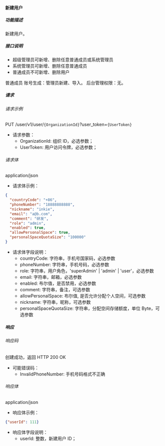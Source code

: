 #### 新建用户

##### 功能描述

新建用户。

##### 接口说明
- 超级管理员可新增、删除任意普通成员或系统管理员 
- 系统管理员可新增、删除任意普通成员
- 普通成员不可新增、删除用户

普通成员
账号生成：管理员新建、导入。
后台管理权限：无。

##### 请求

###### 请求示例
PUT /user/v1/user/`{OrganizationId}`?user_token=`{UserToken}`

- 请求参数：
  - OrganizationId: 组织 ID，必选参数；
  - UserToken: 用户访问令牌，必选参数；
###### 请求体

application/json

- 请求体示例：

```json
{
  "countryCode": "+86",
  "phoneNumber": "18888888888",
  "nickname": "inkie",
  "email": "a@b.com",
  "comment": "研发",
  "role": "admin",
  "enabled": true,
  "allowPersonalSpace": true,
  "personalSpaceQuotaSize": "100000"
}
```

- 请求体字段说明：
  - countryCode: 字符串，手机号国家码，必选参数
  - phoneNumber: 字符串，手机号码，必选参数
  - role: 字符串，用户角色，'superAdmin' | 'admin' | 'user'，必选参数
  - email: 字符串，邮箱，必选参数
  - enabled: 布尔值，是否禁用，必选参数
  - comment: 字符串，备注，可选参数
  - allowPersonalSpace: 布尔值, 是否允许分配个人空间，可选参数
  - nickname: 字符串，昵称，可选参数
  - personalSpaceQuotaSize: 字符串，分配空间存储额度，单位 Byte，可选参数

##### 响应

###### 响应码

创建成功，返回 HTTP 200 OK

- 可能错误码：
  - InvalidPhoneNumber: 手机号码格式不正确

###### 响应体

application/json

- 响应体示例：

```json
{"userId": 111}
```

- 响应体字段说明：
    - userId: 整数，新建用户 ID；
